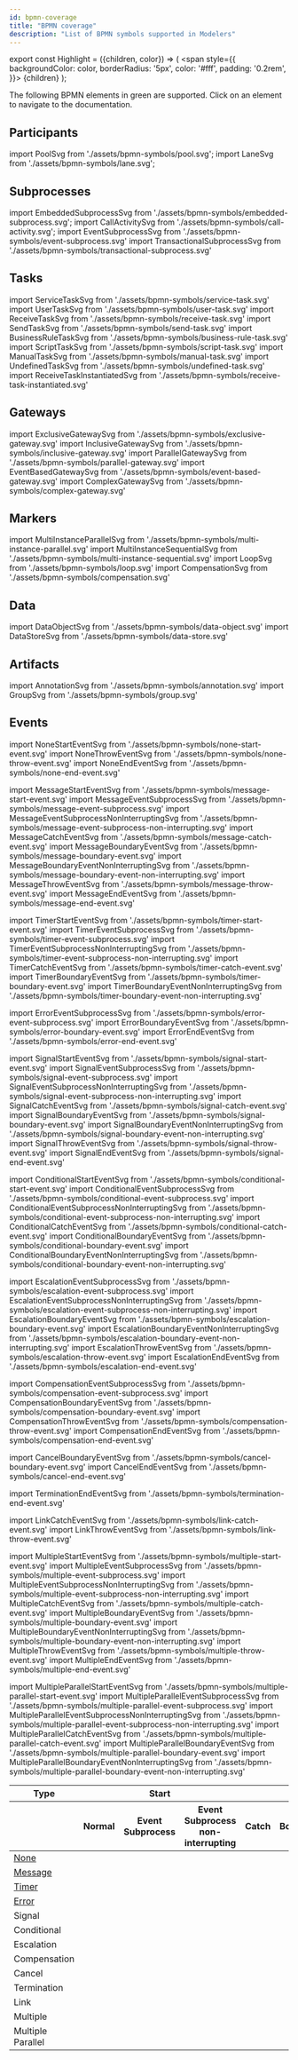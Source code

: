 ```yaml
---
id: bpmn-coverage
title: "BPMN coverage"
description: "List of BPMN symbols supported in Modelers"
---
```


export const Highlight = ({children, color}) => (
<span style={{ backgroundColor: color, borderRadius: '5px', color: '#fff', padding: '0.2rem', }}>
{children}
</span>
);

The following BPMN elements in <Highlight color="#11c399">green</Highlight> are supported. Click on
an element to navigate to the documentation.

## Participants

import PoolSvg from './assets/bpmn-symbols/pool.svg';
import LaneSvg from './assets/bpmn-symbols/lane.svg';

<div className="bpmn-symbol-container">
    <a href="#">
        <PoolSvg className="implemented" />
    </a>
    <a href="#">
        <LaneSvg />
    </a>
</div>

## Subprocesses

import EmbeddedSubprocessSvg from './assets/bpmn-symbols/embedded-subprocess.svg';
import CallActivitySvg from './assets/bpmn-symbols/call-activity.svg';
import EventSubprocessSvg from './assets/bpmn-symbols/event-subprocess.svg'
import TransactionalSubprocessSvg from './assets/bpmn-symbols/transactional-subprocess.svg'

<div className="bpmn-symbol-container">
    <a href="../embedded-subprocesses/">
        <EmbeddedSubprocessSvg className="implemented" />
    </a>
    <a href="../call-activities/">
        <CallActivitySvg className="implemented" />
    </a>
    <a href="../event-subprocesses/">
        <EventSubprocessSvg className="implemented" />
    </a>
    <a href="#">
        <TransactionalSubprocessSvg />
    </a>
</div>

## Tasks

import ServiceTaskSvg from './assets/bpmn-symbols/service-task.svg'
import UserTaskSvg from './assets/bpmn-symbols/user-task.svg'
import ReceiveTaskSvg from './assets/bpmn-symbols/receive-task.svg'
import SendTaskSvg from './assets/bpmn-symbols/send-task.svg'
import BusinessRuleTaskSvg from './assets/bpmn-symbols/business-rule-task.svg'
import ScriptTaskSvg from './assets/bpmn-symbols/script-task.svg'
import ManualTaskSvg from './assets/bpmn-symbols/manual-task.svg'
import UndefinedTaskSvg from './assets/bpmn-symbols/undefined-task.svg'
import ReceiveTaskInstantiatedSvg from './assets/bpmn-symbols/receive-task-instantiated.svg'

<div className="bpmn-symbol-container">
    <a href="../service-tasks/">
        <ServiceTaskSvg className="implemented" />
    </a>
    <a href="../user-tasks/">
        <UserTaskSvg className="implemented" />
    </a>
    <a href="../receive-tasks/">
        <ReceiveTaskSvg className="implemented" />
    </a>
    <a href="../send-tasks/">
        <SendTaskSvg className="implemented" />
    </a>
    <a href="../business-rule-tasks/">
        <BusinessRuleTaskSvg className="implemented" />
    </a>
    <a href="../script-tasks/">
        <ScriptTaskSvg className="implemented" />
    </a>
    <a href="../manual-tasks/">
        <ManualTaskSvg className="implemented"/>
    </a>
    <a href="#">
        <ReceiveTaskInstantiatedSvg />
    </a>
    <a href="#">
        <UndefinedTaskSvg />
    </a>
</div>

## Gateways

import ExclusiveGatewaySvg from './assets/bpmn-symbols/exclusive-gateway.svg'
import InclusiveGatewaySvg from './assets/bpmn-symbols/inclusive-gateway.svg'
import ParallelGatewaySvg from './assets/bpmn-symbols/parallel-gateway.svg'
import EventBasedGatewaySvg from './assets/bpmn-symbols/event-based-gateway.svg'
import ComplexGatewaySvg from './assets/bpmn-symbols/complex-gateway.svg'

<div className="bpmn-symbol-container">
    <a href="../exclusive-gateways/">
        <ExclusiveGatewaySvg className="implemented" />
    </a>
    <a href="../parallel-gateways/">
        <ParallelGatewaySvg className="implemented" />
    </a>
    <a href="../event-based-gateways/">
        <EventBasedGatewaySvg className="implemented" />
    </a>
    <a href="#">
        <InclusiveGatewaySvg />
    </a>
    <a href="#">
        <ComplexGatewaySvg />
    </a>
</div>

## Markers

import MultiInstanceParallelSvg from './assets/bpmn-symbols/multi-instance-parallel.svg'
import MultiInstanceSequentialSvg from './assets/bpmn-symbols/multi-instance-sequential.svg'
import LoopSvg from './assets/bpmn-symbols/loop.svg'
import CompensationSvg from './assets/bpmn-symbols/compensation.svg'

<div className="bpmn-symbol-container">
    <a href="../multi-instance/">
        <MultiInstanceParallelSvg className="implemented" />
    </a>
    <a href="../multi-instance/">
        <MultiInstanceSequentialSvg className="implemented" />
    </a>
    <a href="#">
        <LoopSvg />
    </a>
    <a href="#">
        <CompensationSvg />
    </a>
</div>

## Data

import DataObjectSvg from './assets/bpmn-symbols/data-object.svg'
import DataStoreSvg from './assets/bpmn-symbols/data-store.svg'

<div className="bpmn-symbol-container">
    <a href="#">
        <DataObjectSvg />
    </a>
    <a href="#">
        <DataStoreSvg />
    </a>
</div>

## Artifacts

import AnnotationSvg from './assets/bpmn-symbols/annotation.svg'
import GroupSvg from './assets/bpmn-symbols/group.svg'

<div className="bpmn-symbol-container">
    <a href="#">
        <AnnotationSvg className="implemented" />
    </a>
    <a href="#">
        <GroupSvg className="implemented" />
    </a>
</div>

## Events

import NoneStartEventSvg from './assets/bpmn-symbols/none-start-event.svg'
import NoneThrowEventSvg from './assets/bpmn-symbols/none-throw-event.svg'
import NoneEndEventSvg from './assets/bpmn-symbols/none-end-event.svg'

import MessageStartEventSvg from './assets/bpmn-symbols/message-start-event.svg'
import MessageEventSubprocessSvg from './assets/bpmn-symbols/message-event-subprocess.svg'
import MessageEventSubprocessNonInterruptingSvg from './assets/bpmn-symbols/message-event-subprocess-non-interrupting.svg'
import MessageCatchEventSvg from './assets/bpmn-symbols/message-catch-event.svg'
import MessageBoundaryEventSvg from './assets/bpmn-symbols/message-boundary-event.svg'
import MessageBoundaryEventNonInterruptingSvg from './assets/bpmn-symbols/message-boundary-event-non-interrupting.svg'
import MessageThrowEventSvg from './assets/bpmn-symbols/message-throw-event.svg'
import MessageEndEventSvg from './assets/bpmn-symbols/message-end-event.svg'

import TimerStartEventSvg from './assets/bpmn-symbols/timer-start-event.svg'
import TimerEventSubprocessSvg from './assets/bpmn-symbols/timer-event-subprocess.svg'
import TimerEventSubprocessNonInterruptingSvg from './assets/bpmn-symbols/timer-event-subprocess-non-interrupting.svg'
import TimerCatchEventSvg from './assets/bpmn-symbols/timer-catch-event.svg'
import TimerBoundaryEventSvg from './assets/bpmn-symbols/timer-boundary-event.svg'
import TimerBoundaryEventNonInterruptingSvg from './assets/bpmn-symbols/timer-boundary-event-non-interrupting.svg'

import ErrorEventSubprocessSvg from './assets/bpmn-symbols/error-event-subprocess.svg'
import ErrorBoundaryEventSvg from './assets/bpmn-symbols/error-boundary-event.svg'
import ErrorEndEventSvg from './assets/bpmn-symbols/error-end-event.svg'

import SignalStartEventSvg from './assets/bpmn-symbols/signal-start-event.svg'
import SignalEventSubprocessSvg from './assets/bpmn-symbols/signal-event-subprocess.svg'
import SignalEventSubprocessNonInterruptingSvg from './assets/bpmn-symbols/signal-event-subprocess-non-interrupting.svg'
import SignalCatchEventSvg from './assets/bpmn-symbols/signal-catch-event.svg'
import SignalBoundaryEventSvg from './assets/bpmn-symbols/signal-boundary-event.svg'
import SignalBoundaryEventNonInterruptingSvg from './assets/bpmn-symbols/signal-boundary-event-non-interrupting.svg'
import SignalThrowEventSvg from './assets/bpmn-symbols/signal-throw-event.svg'
import SignalEndEventSvg from './assets/bpmn-symbols/signal-end-event.svg'

import ConditionalStartEventSvg from './assets/bpmn-symbols/conditional-start-event.svg'
import ConditionalEventSubprocessSvg from './assets/bpmn-symbols/conditional-event-subprocess.svg'
import ConditionalEventSubprocessNonInterruptingSvg from './assets/bpmn-symbols/conditional-event-subprocess-non-interrupting.svg'
import ConditionalCatchEventSvg from './assets/bpmn-symbols/conditional-catch-event.svg'
import ConditionalBoundaryEventSvg from './assets/bpmn-symbols/conditional-boundary-event.svg'
import ConditionalBoundaryEventNonInterruptingSvg from './assets/bpmn-symbols/conditional-boundary-event-non-interrupting.svg'

import EscalationEventSubprocessSvg from './assets/bpmn-symbols/escalation-event-subprocess.svg'
import EscalationEventSubprocessNonInterruptingSvg from './assets/bpmn-symbols/escalation-event-subprocess-non-interrupting.svg'
import EscalationBoundaryEventSvg from './assets/bpmn-symbols/escalation-boundary-event.svg'
import EscalationBoundaryEventNonInterruptingSvg from './assets/bpmn-symbols/escalation-boundary-event-non-interrupting.svg'
import EscalationThrowEventSvg from './assets/bpmn-symbols/escalation-throw-event.svg'
import EscalationEndEventSvg from './assets/bpmn-symbols/escalation-end-event.svg'

import CompensationEventSubprocessSvg from './assets/bpmn-symbols/compensation-event-subprocess.svg'
import CompensationBoundaryEventSvg from './assets/bpmn-symbols/compensation-boundary-event.svg'
import CompensationThrowEventSvg from './assets/bpmn-symbols/compensation-throw-event.svg'
import CompensationEndEventSvg from './assets/bpmn-symbols/compensation-end-event.svg'

import CancelBoundaryEventSvg from './assets/bpmn-symbols/cancel-boundary-event.svg'
import CancelEndEventSvg from './assets/bpmn-symbols/cancel-end-event.svg'

import TerminationEndEventSvg from './assets/bpmn-symbols/termination-end-event.svg'

import LinkCatchEventSvg from './assets/bpmn-symbols/link-catch-event.svg'
import LinkThrowEventSvg from './assets/bpmn-symbols/link-throw-event.svg'

import MultipleStartEventSvg from './assets/bpmn-symbols/multiple-start-event.svg'
import MultipleEventSubprocessSvg from './assets/bpmn-symbols/multiple-event-subprocess.svg'
import MultipleEventSubprocessNonInterruptingSvg from './assets/bpmn-symbols/multiple-event-subprocess-non-interrupting.svg'
import MultipleCatchEventSvg from './assets/bpmn-symbols/multiple-catch-event.svg'
import MultipleBoundaryEventSvg from './assets/bpmn-symbols/multiple-boundary-event.svg'
import MultipleBoundaryEventNonInterruptingSvg from './assets/bpmn-symbols/multiple-boundary-event-non-interrupting.svg'
import MultipleThrowEventSvg from './assets/bpmn-symbols/multiple-throw-event.svg'
import MultipleEndEventSvg from './assets/bpmn-symbols/multiple-end-event.svg'

import MultipleParallelStartEventSvg from './assets/bpmn-symbols/multiple-parallel-start-event.svg'
import MultipleParallelEventSubprocessSvg from './assets/bpmn-symbols/multiple-parallel-event-subprocess.svg'
import MultipleParallelEventSubprocessNonInterruptingSvg from './assets/bpmn-symbols/multiple-parallel-event-subprocess-non-interrupting.svg'
import MultipleParallelCatchEventSvg from './assets/bpmn-symbols/multiple-parallel-catch-event.svg'
import MultipleParallelBoundaryEventSvg from './assets/bpmn-symbols/multiple-parallel-boundary-event.svg'
import MultipleParallelBoundaryEventNonInterruptingSvg from './assets/bpmn-symbols/multiple-parallel-boundary-event-non-interrupting.svg'

<table className="bpmn-coverage-event-table">
  <thead>
      <tr>
        <th>Type</th>
        <th colspan="3">Start</th>
        <th colspan="4">Intermediate</th>
        <th>End</th>
      </tr>
      <tr>
        <th></th>
        <th>Normal</th>
        <th>Event Subprocess</th>
        <th>Event Subprocess non-interrupting</th>
        <th>Catch</th>
        <th>Boundary</th>
        <th>Boundary non-interrupting</th>
        <th>Throw</th>
        <th></th>
      </tr>
  </thead>
  <tbody>
    <tr>
        <td>
            <a href="../none-events/">None</a>
        </td>
        <td>
            <a href="../none-events/">
                <NoneStartEventSvg className="implemented" />
            </a>
        </td>
        <td></td>
        <td></td>
        <td></td>
        <td></td>
        <td></td>
        <td>
            <a href="../none-events/">
                <NoneThrowEventSvg className="implemented" />
            </a>
        </td>
        <td>
            <a href="../none-events/">
                <NoneEndEventSvg className="implemented" />
            </a>
        </td>
    </tr>
    <tr>
        <td>
            <a href="../message-events/">Message</a>
        </td>
        <td>
            <a href="../message-events/">
                <MessageStartEventSvg className="implemented" />
            </a>
        </td>
        <td>
            <a href="../message-events/">
                <MessageEventSubprocessSvg className="implemented" />
            </a>
        </td>
        <td>
            <a href="../message-events/">
                <MessageEventSubprocessNonInterruptingSvg className="implemented" />
            </a>
        </td>
        <td>
            <a href="../message-events/">
                <MessageCatchEventSvg className="implemented" />
            </a>
        </td>
        <td>
            <a href="../message-events/">
                <MessageBoundaryEventSvg className="implemented" />
            </a>
        </td>
        <td>
            <a href="../message-events/">
                <MessageBoundaryEventNonInterruptingSvg className="implemented" />
            </a>
        </td>
        <td>
            <a href="../message-events/">
                <MessageThrowEventSvg className="implemented" />
            </a>
        </td>
        <td>
            <a href="../message-events/">
                <MessageEndEventSvg className="implemented" />
            </a>
        </td>
    </tr>
    <tr>
        <td>
            <a href="../timer-events/">Timer</a>
        </td>
        <td>
            <a href="../timer-events/">
                <TimerStartEventSvg className="implemented" />
            </a>
        </td>
        <td>
            <a href="../timer-events/">
                <TimerEventSubprocessSvg className="implemented" />
            </a>
        </td>
        <td>
            <a href="../timer-events/">
                <TimerEventSubprocessNonInterruptingSvg className="implemented" />
            </a>
        </td>
        <td>
            <a href="../timer-events/">
                <TimerCatchEventSvg className="implemented" />
            </a>
        </td>
        <td>
            <a href="../timer-events/">
                <TimerBoundaryEventSvg className="implemented" />
            </a>
        </td>
        <td>
            <a href="../timer-events/">
                <TimerBoundaryEventNonInterruptingSvg className="implemented" />
            </a>
        </td>
        <td></td>
        <td></td>
    </tr>
    <tr>
        <td>
            <a href="../error-events/">Error</a>
        </td>
        <td></td>
        <td>
            <a href="../error-events/">
                <ErrorEventSubprocessSvg className="implemented" />
            </a>
        </td>
        <td></td>
        <td></td>
        <td>
            <a href="../error-events/">
                <ErrorBoundaryEventSvg className="implemented" />
            </a>
        </td>
        <td></td>
        <td></td>
        <td>
            <a href="../error-events/">
                <ErrorEndEventSvg className="implemented" />
            </a>
        </td>
    </tr>
    <tr>
        <td>
            Signal
        </td>
        <td>
            <a href="#">
                <SignalStartEventSvg />
            </a>
        </td>
        <td>
            <a href="#">
                <SignalEventSubprocessSvg />
            </a>
        </td>
        <td>
            <a href="#">
                <SignalEventSubprocessNonInterruptingSvg />
            </a>
        </td>
        <td>
            <a href="#">
                <SignalCatchEventSvg />
            </a>
        </td>
        <td>
            <a href="#">
                <SignalBoundaryEventSvg />
            </a>
        </td>
        <td>
            <a href="#">
                <SignalBoundaryEventNonInterruptingSvg />
            </a>
        </td>
        <td>
            <a href="#">
                <SignalThrowEventSvg />
            </a>
        </td>
        <td>
            <a href="#">
                <SignalEndEventSvg />
            </a>
        </td>
    </tr>
    <tr>
        <td>
            Conditional
        </td>
        <td>
            <a href="#">
                <ConditionalStartEventSvg />
            </a>
        </td>
        <td>
            <a href="#">
                <ConditionalEventSubprocessSvg />
            </a>
        </td>
        <td>
            <a href="#">
                <ConditionalEventSubprocessNonInterruptingSvg />
            </a>
        </td>
        <td>
            <a href="#">
                <ConditionalCatchEventSvg />
            </a>
        </td>
        <td>
            <a href="#">
                <ConditionalBoundaryEventSvg />
            </a>
        </td>
        <td>
            <a href="#">
                <ConditionalBoundaryEventNonInterruptingSvg />
            </a>
        </td>
        <td></td>
        <td></td>
    </tr>
    <tr>
        <td>
            Escalation
        </td>
        <td></td>
        <td>
            <a href="#">
                <EscalationEventSubprocessSvg />
            </a>
        </td>
        <td>
            <a href="#">
                <EscalationEventSubprocessNonInterruptingSvg />
            </a>
        </td>
        <td></td>
        <td>
            <a href="#">
                <EscalationBoundaryEventSvg />
            </a>
        </td>
        <td>
            <a href="#">
                <EscalationBoundaryEventNonInterruptingSvg />
            </a>
        </td>
        <td>
            <a href="#">
                <EscalationThrowEventSvg />
            </a>
        </td>
        <td>
            <a href="#">
                <EscalationEndEventSvg />
            </a>
        </td>
    </tr>
    <tr>
        <td>
            Compensation
        </td>
        <td></td>
        <td>
            <a href="#">
                <CompensationEventSubprocessSvg />
            </a>
        </td>
        <td></td>
        <td></td>
        <td>
            <a href="#">
                <CompensationBoundaryEventSvg />
            </a>
        </td>
        <td></td>
        <td>
            <a href="#">
                <CompensationThrowEventSvg />
            </a>
        </td>
        <td>
            <a href="#">
                <CompensationEndEventSvg />
            </a>
        </td>
    </tr>
    <tr>
        <td>
            Cancel
        </td>
        <td></td>
        <td></td>
        <td></td>
        <td></td>
        <td>
            <a href="#">
                <CancelBoundaryEventSvg />
            </a>
        </td>
        <td></td>
        <td></td>
        <td>
            <a href="#">
                <CancelEndEventSvg />
            </a>
        </td>
    </tr>
    <tr>
        <td>
            Termination
        </td>
        <td></td>
        <td></td>
        <td></td>
        <td></td>
        <td></td>
        <td></td>
        <td></td>
        <td>
            <a href="#">
                <TerminationEndEventSvg />
            </a>
        </td>
    </tr>
    <tr>
        <td>
            Link
        </td>
        <td></td>
        <td></td>
        <td></td>
        <td>
            <a href="#">
                <LinkCatchEventSvg />
            </a>
        </td>
        <td></td>
        <td></td>
        <td>
            <a href="#">
                <LinkThrowEventSvg />
            </a>
        </td>
        <td></td>
    </tr>
    <tr>
        <td>
            Multiple
        </td>
        <td>
            <a href="#">
                <MultipleStartEventSvg />
            </a>
        </td>
        <td>
            <a href="#">
                <MultipleEventSubprocessSvg />
            </a>
        </td>
        <td>
            <a href="#">
                <MultipleEventSubprocessNonInterruptingSvg />
            </a>
        </td>
        <td>
            <a href="#">
                <MultipleCatchEventSvg />
            </a>
        </td>
        <td>
            <a href="#">
                <MultipleBoundaryEventSvg />
            </a>
        </td>
        <td>
            <a href="#">
                <MultipleBoundaryEventNonInterruptingSvg />
            </a>
        </td>
        <td>
            <a href="#">
                <MultipleThrowEventSvg />
            </a>
        </td>
        <td>
            <a href="#">
                <MultipleEndEventSvg />
            </a>
        </td>
    </tr>
    <tr>
        <td>
            Multiple Parallel
        </td>
        <td>
            <a href="#">
                <MultipleParallelStartEventSvg />
            </a>
        </td>
        <td>
            <a href="#">
                <MultipleParallelEventSubprocessSvg />
            </a>
        </td>
        <td>
            <a href="#">
                <MultipleParallelEventSubprocessNonInterruptingSvg />
            </a>
        </td>
        <td>
            <a href="#">
                <MultipleParallelCatchEventSvg />
            </a>
        </td>
        <td>
            <a href="#">
                <MultipleParallelBoundaryEventSvg />
            </a>
        </td>
        <td>
            <a href="#">
                <MultipleParallelBoundaryEventNonInterruptingSvg />
            </a>
        </td>
        <td></td>
        <td></td>
    </tr>

  </tbody>
</table>
